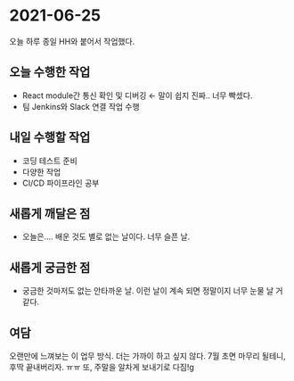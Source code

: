 # 2021-06-25

오늘 하루 종일 HH와 붙어서 작업했다.

## 오늘 수행한 작업

- React module간 통신 확인 및 디버깅 ← 말이 쉽지 진짜.. 너무 빡셌다.
- 팀 Jenkins와 Slack 연결 작업 수행

## 내일 수행할 작업

- 코딩 테스트 준비
- 다양한 작업
- CI/CD 파이프라인 공부

## 새롭게 깨달은 점

- 오늘은.... 배운 것도 별로 없는 날이다. 너무 슬픈 날.

## 새롭게 궁금한 점

- 궁금한 것마저도 없는 안타까운 날. 이런 날이 계속 되면 정말이지 너무 눈물 날 거 같다.

## 여담

오랜만에 느껴보는 이 업무 방식. 더는 가까이 하고 싶지 않다. 7월 초면 마무리 될테니, 후딱 끝내버리자. ㅠㅠ 또, 주말을 알차게 보내기로 다짐!g